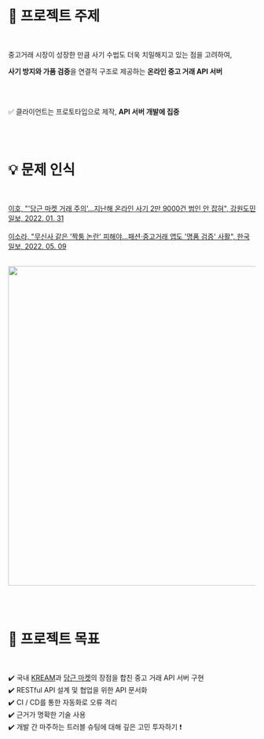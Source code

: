 # 🏹 프로젝트 주제

<br/>

중고거래 시장이 성장한 만큼 사기 수법도 더욱 치밀해지고 있는 점을 고려하여, <br/>

**사기 방지와 가품 검증**을 연결적 구조로 제공하는 **온라인 중고 거래 API 서버**

<br/><br/>

✅ 클라이언트는 프로토타입으로 제작, **API 서버 개발에 집중**

<br/><br/>

# 💡 문제 인식

<br/>

[이호, "'당근 마켓 거래 주의'...지난해 온라인 사기 2만 9000건 범인 안 잡혀", 강원도민일보, 2022. 01. 31](https://www.kado.net/news/articleView.html?idxno=1110919) <br/><br/>
[이소라, "무신사 같은 '짝퉁 논란' 피해야…패션·중고거래 앱도 '명품 검증' 사활", 한국일보, 2022. 05. 09](https://m.hankookilbo.com/News/Read/A2022050814420005837) <br/><br/>

<img src="https://user-images.githubusercontent.com/76596316/173557677-828247ce-6371-4f67-83f8-b82da3c425a7.png" width="650" />

<br/><br/>

# 🏹 프로젝트 목표 

<br/>

✔️ 국내 [KREAM](https://kream.co.kr/)과 [당근 마켓](https://www.daangn.com/)의 장점을 합친 중고 거래 API 서버 구현 <br/>
✔️ RESTful API 설계 및 협업을 위한 API 문서화 <br/>
✔️ CI / CD를 통한 자동화로 오류 격리 <br/>
✔️ 근거가 명확한 기술 사용 <br/>
✔️ 개발 간 마주하는 트러블 슈팅에 대해 깊은 고민 투자하기 ❗ <br/>

<br/>
